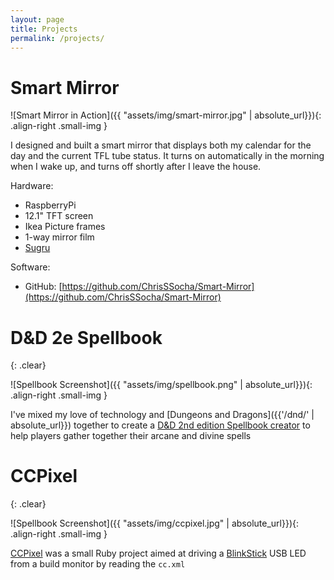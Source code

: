 ```yaml
---
layout: page
title: Projects
permalink: /projects/
---
```


# Smart Mirror

![Smart Mirror in Action]({{ "assets/img/smart-mirror.jpg" | absolute_url}}){: .align-right .small-img }

I designed and built a smart mirror that displays both my calendar for the day and the current TFL tube status. It turns on automatically in the morning when I wake up, and turns off shortly after I leave the house.

Hardware:

* RaspberryPi
* 12.1" TFT screen
* Ikea Picture frames
* 1-way mirror film
* [Sugru](https://sugru.com/)

Software:

* GitHub: [https://github.com/ChrisSSocha/Smart-Mirror](https://github.com/ChrisSSocha/Smart-Mirror)

# D&D 2e Spellbook
{: .clear}

![Spellbook Screenshot]({{ "assets/img/spellbook.png" | absolute_url}}){: .align-right .small-img }

I've mixed my love of technology and [Dungeons and Dragons]({{'/dnd/' | absolute_url}}) together to create a [D&D 2nd edition Spellbook creator](http://chris.socha.technology/spellbook/) to help players gather together their arcane and divine spells

# CCPixel
{: .clear}

![Spellbook Screenshot]({{ "assets/img/ccpixel.jpg" | absolute_url}}){: .align-right .small-img }

[CCPixel](https://github.com/ChrisSSocha/CCPixel) was a small Ruby project aimed at driving a [BlinkStick](https://www.blinkstick.com/) USB LED from a build monitor by reading the `cc.xml`